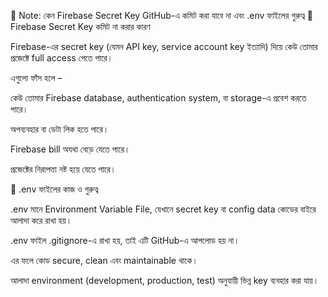 📝 Note: কেন Firebase Secret Key GitHub-এ কমিট করা যাবে না এবং .env ফাইলের গুরুত্ব
🔐 Firebase Secret Key কমিট না করার কারণ

Firebase-এর secret key (যেমন API key, service account key ইত্যাদি) দিয়ে কেউ তোমার প্রজেক্টে full access পেতে পারে।

এগুলো ফাঁস হলে –

কেউ তোমার Firebase database, authentication system, বা storage-এ প্রবেশ করতে পারে।

অপব্যবহার বা ডেটা লিক হতে পারে।

Firebase bill অযথা বেড়ে যেতে পারে।

প্রজেক্টের নিরাপত্তা নষ্ট হয়ে যেতে পারে।

🧩 .env ফাইলের কাজ ও গুরুত্ব

.env মানে Environment Variable File, যেখানে secret key বা config data কোডের বাইরে আলাদা করে রাখা হয়।

.env ফাইল .gitignore-এ রাখা হয়, তাই এটি GitHub-এ আপলোড হয় না।

এর ফলে কোড secure, clean এবং maintainable থাকে।

আলাদা environment (development, production, test) অনুযায়ী ভিন্ন key ব্যবহার করা যায়।
